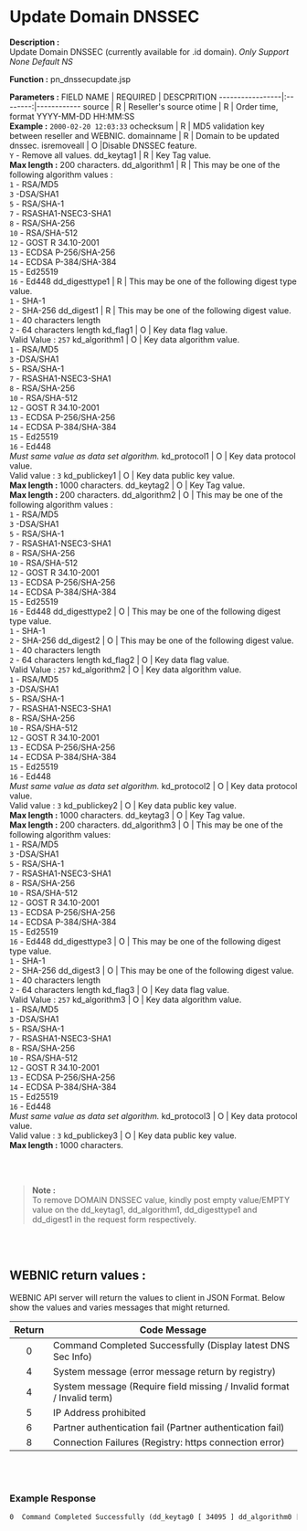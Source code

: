 # Update Domain DNSSEC 

**Description :** <br>
Update Domain DNSSEC (currently available for .id domain).  _Only Support None Default NS_

**Function :** pn_dnssecupdate.jsp

**Parameters :** 
FIELD NAME | REQUIRED | DESCPRITION
-----------------|:--------:|------------
source | R | Reseller's source
otime | R | Order time, format YYYY-MM-DD HH:MM:SS <br> **Example :** `2000-02-20 12:03:33`
ochecksum | R | MD5 validation key between reseller and WEBNIC.
domainname | R | Domain to be updated dnssec.
isremoveall | O |Disable DNSSEC feature.<br>`Y` - Remove all values.
dd_keytag1 | R | Key Tag value. <br> **Max length :** 200 characters.
dd_algorithm1 | R | This may be one of the following algorithm values : <br>`1` - RSA/MD5<br>`3` -DSA/SHA1<br>`5` - RSA/SHA-1<br>`7` - RSASHA1-NSEC3-SHA1<br>`8` - RSA/SHA-256<br>`10` - RSA/SHA-512<br>`12` - GOST R 34.10-2001<br>`13` - ECDSA P-256/SHA-256<br>`14` - ECDSA P-384/SHA-384<br>`15` - Ed25519<br>`16` - Ed448
dd_digesttype1 | R | This may be one of the following digest type value. <br> `1` - SHA-1<br>`2` - SHA-256
dd_digest1 | R | This may be one of the following digest value. <br> `1` - 40 characters length<br>`2` - 64 characters length
kd_flag1 | O | Key data flag value. <br> Valid Value : `257`
kd_algorithm1 | O | Key data algorithm value. <br>`1` - RSA/MD5<br>`3` -DSA/SHA1<br>`5` - RSA/SHA-1<br>`7` - RSASHA1-NSEC3-SHA1<br>`8` - RSA/SHA-256<br>`10` - RSA/SHA-512<br>`12` - GOST R 34.10-2001<br>`13` - ECDSA P-256/SHA-256<br>`14` - ECDSA P-384/SHA-384<br>`15` - Ed25519<br>`16` - Ed448 <br> _Must same value as data set algorithm._
kd_protocol1 | O | Key data protocol value. <br> Valid value : `3`
kd_publickey1 | O | Key data public key value. <br>**Max length :** 1000 characters.
dd_keytag2 | O | Key Tag value. <br>**Max length :** 200 characters.
dd_algorithm2 | O | This may be one of the following algorithm values : <br>`1` - RSA/MD5<br>`3` -DSA/SHA1<br>`5` - RSA/SHA-1<br>`7` - RSASHA1-NSEC3-SHA1<br>`8` - RSA/SHA-256<br>`10` - RSA/SHA-512<br>`12` - GOST R 34.10-2001<br>`13` - ECDSA P-256/SHA-256<br>`14` - ECDSA P-384/SHA-384<br>`15` - Ed25519<br>`16` - Ed448
dd_digesttype2 | O | This may be one of the following digest type value. <br> `1` - SHA-1<br>`2` - SHA-256
dd_digest2 | O | This may be one of the following digest value. <br> `1` - 40 characters length<br>`2` - 64 characters length
kd_flag2 | O | Key data flag value. <br> Valid Value : `257`
kd_algorithm2 | O | Key data algorithm value. <br>`1` - RSA/MD5<br>`3` -DSA/SHA1<br>`5` - RSA/SHA-1<br>`7` - RSASHA1-NSEC3-SHA1<br>`8` - RSA/SHA-256<br>`10` - RSA/SHA-512<br>`12` - GOST R 34.10-2001<br>`13` - ECDSA P-256/SHA-256<br>`14` - ECDSA P-384/SHA-384<br>`15` - Ed25519<br>`16` - Ed448 <br> _Must same value as data set algorithm._
kd_protocol2 | O | Key data protocol value. <br> Valid value : `3`
kd_publickey2 | O | Key data public key value. <br>**Max length :** 1000 characters.
dd_keytag3 | O | Key Tag value. <br>**Max length :** 200 characters.
dd_algorithm3 | O | This may be one of the following algorithm values:<br>`1` - RSA/MD5<br>`3` -DSA/SHA1<br>`5` - RSA/SHA-1<br>`7` - RSASHA1-NSEC3-SHA1<br>`8` - RSA/SHA-256<br>`10` - RSA/SHA-512<br>`12` - GOST R 34.10-2001<br>`13` - ECDSA P-256/SHA-256<br>`14` - ECDSA P-384/SHA-384<br>`15` - Ed25519<br>`16` - Ed448
dd_digesttype3 | O | This may be one of the following digest type value. <br>`1` - SHA-1<br>`2` - SHA-256
dd_digest3 | O | This may be one of the following digest value. <br> `1` - 40 characters length<br>`2` - 64 characters length
kd_flag3 | O | Key data flag value. <br> Valid Value : `257`
kd_algorithm3 | O | Key data algorithm value. <br>`1` - RSA/MD5<br>`3` -DSA/SHA1<br>`5` - RSA/SHA-1<br>`7` - RSASHA1-NSEC3-SHA1<br>`8` - RSA/SHA-256<br>`10` - RSA/SHA-512<br>`12` - GOST R 34.10-2001<br>`13` - ECDSA P-256/SHA-256<br>`14` - ECDSA P-384/SHA-384<br>`15` - Ed25519<br>`16` - Ed448 <br> _Must same value as data set algorithm._
kd_protocol3 | O | Key data protocol value. <br> Valid value : `3`
kd_publickey3 | O | Key data public key value. <br> **Max length :** 1000 characters.

<br><br>

>**Note :** <br> 
>To remove DOMAIN DNSSEC value, kindly post empty value/EMPTY value on the dd_keytag1, dd_algorithm1, dd_digesttype1 and dd_digest1 in the request form respectively.

<br>


<br>

WEBNIC return values :
-----
WEBNIC API server will return the values to client in JSON Format. Below show the values and varies messages that might returned. 

Return | Code Message
:-----:|-------------
0 | Command Completed Successfully (Display latest DNS Sec Info)
4 | System message (error message return by registry)
4 | System message (Require field missing / Invalid format / Invalid term)
5 | IP Address prohibited
6 | Partner authentication fail (Partner authentication fail)
8 | Connection Failures (Registry: https connection error) 

<br><br>

### Example Response
```HTML
0  Command Completed Successfully (dd_keytag0 [ 34095 ] dd_algorithm0 [ 5 ] dd_digest0 [ 1 ] dd_digesttype0 [ FD8EBF988EF822DD756135C24510E1C218537207 ] kd_flag0 [ 257 ] kd_protocol0 [ 3 ] kd_algorithm0 [ 5 ] kd_publickey0 [ AQPmsXk3Q1ngNSzsH1lrX63mRIhtwkkK5ZjvxykBCV1NYne838RXkBElGb/YJ1n4TacMUspoZap7caJj7MdOaADKmzB 2ci0vwpubNyW0t2AnaQqpy1ce07Y8RkbTC6xCeEw1UQZ73PzIOOvJDdjwPxWaO9F7zSxnGpGt0WtuItQ== ] dd_keytag1 [ 45070 ] dd_algorithm1 [ 10 ] dd_digest1 [ 2 ] dd_digesttype1 [ 5EBFC940472A7941343C4D074B791AC274218AC228D4E54AFEF6C164BE )
```